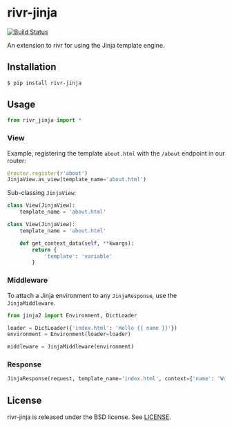 rivr-jinja
==========

[![Build Status](http://img.shields.io/travis/rivrproject/rivr-jinja/master.svg?style=flat)](https://travis-ci.org/rivrproject/rivr-jinja)

An extension to rivr for using the Jinja template engine.

## Installation

```bash
$ pip install rivr-jinja
```

## Usage

```python
from rivr_jinja import *
```

### View

Example, registering the template `about.html` with the `/about` endpoint in
our router:

```python
@router.register(r'about')
JinjaView.as_view(template_name='about.html')
```

Sub-classing `JinjaView`:

```python
class View(JinjaView):
    template_name = 'about.html'
```

```python
class View(JinjaView):
    template_name = 'about.html'

    def get_context_data(self, **kwargs):
        return {
            'template': 'variable'
        }
```

### Middleware

To attach a Jinja environment to any `JinjaResponse`, use the `JinjaMiddleware`.

```python
from jinja2 import Environment, DictLoader

loader = DictLoader({'index.html': 'Hello {{ name }}'})
environment = Environment(loader=loader)

middleware = JinjaMiddleware(environment)
```

### Response

```python
JinjaResponse(request, template_name='index.html', context={'name': 'World'})
```

## License

rivr-jinja is released under the BSD license. See [LICENSE](LICENSE).

